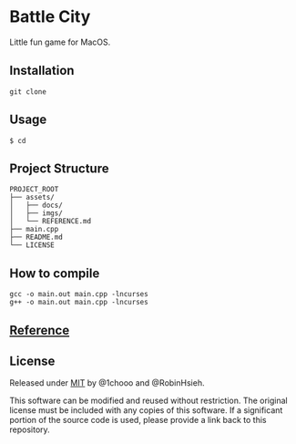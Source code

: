 # Battle City

Little fun game for MacOS.

## Installation
```shell
git clone 
```

## Usage
```shell
$ cd 
```

## Project Structure
```
PROJECT_ROOT
├── assets/
│   ├── docs/
│   ├── imgs/
│   └── REFERENCE.md
├── main.cpp
├── README.md
└── LICENSE
```

## How to compile
```
gcc -o main.out main.cpp -lncurses
g++ -o main.out main.cpp -lncurses
```

## [Reference](./assets/REFERENCE.md)

## License
Released under [MIT](./LICENSE) by @1chooo and @RobinHsieh.

This software can be modified and reused without restriction.
The original license must be included with any copies of this software.
If a significant portion of the source code is used, please provide a link back to this repository.